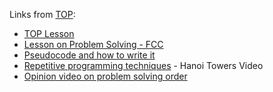 Links from [TOP](https://www.theodinproject.com/):

-  [TOP Lesson](https://www.theodinproject.com/lessons/foundations-problem-solving)
-  [Lesson on Problem Solving - FCC](https://www.freecodecamp.org/news/how-to-think-like-a-programmer-lessons-in-problem-solving-d1d8bf1de7d2/)
-  [Pseudocode and how to write it](https://builtin.com/data-science/pseudocode)
-  [Repetitive programming techniques](https://ocw.mit.edu/courses/res-tll-004-stem-concept-videos-fall-2013/resources/basic-programming-techniques/) - Hanoi Towers Video
-  [Opinion video on problem solving order](https://www.youtube.com/watch?v=6XAu4EPQRmY)
